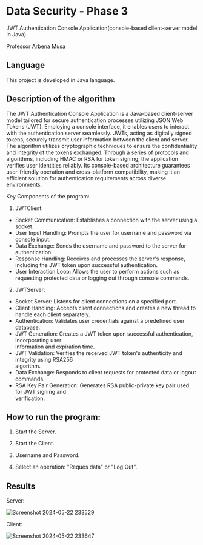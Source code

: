 # Data Security - Phase 3
JWT Authentication Console Application(console-based client-server model in Java)

Professor [Arbena Musa](https://github.com/ArbenaMusa)

## Language
This project is developed in Java language.

## Description of the algorithm

The JWT Authentication Console Application is a Java-based client-server model tailored for secure authentication processes utilizing JSON Web Tokens (JWT). Employing a console interface, it enables users to interact with the authentication server seamlessly. JWTs, acting as digitally signed tokens, securely transmit user information between the client and server. The algorithm utilizes cryptographic techniques to ensure the confidentiality and integrity of the tokens exchanged. Through a series of protocols and algorithms, including HMAC or RSA for token signing, the application verifies user identities reliably. Its console-based architecture guarantees user-friendly operation and cross-platform compatibility, making it an efficient solution for authentication requirements across diverse environments.

 Key Components of the program:

1. JWTClient:
  - Socket Communication: Establishes a connection with the server using a socket.
  - User Input Handling: Prompts the user for username and password via console input.
  - Data Exchange: Sends the username and password to the server for authentication.
  - Response Handling: Receives and processes the server's response, including the JWT token upon successful authentication.
  - User Interaction Loop: Allows the user to perform actions such as requesting protected data or logging out through console commands.
2. JWTServer:
  - Socket Server: Listens for client connections on a specified port.
  - Client Handling: Accepts client connections and creates a new thread to handle each client separately.
  - Authentication: Validates user credentials against a predefined user database.
  - JWT Generation: Creates a JWT token upon successful authentication, incorporating user     
    information and expiration time.
  - JWT Validation: Verifies the received JWT token's authenticity and integrity using RSA256  
    algorithm.
  - Data Exchange: Responds to client requests for protected data or logout commands.
  - RSA Key Pair Generation: Generates RSA public-private key pair used for JWT signing and   
  verification.

## How to run the program:
1. Start the Server.

2. Start the Client.

3. Username and Password.

4. Select an operation: "Reques data" or  "Log Out".


## Results 

Server:

![Screenshot 2024-05-22 233529](https://github.com/mirgetagashi/JWT-Authentication-Console-Application/assets/154754089/48323b70-b847-428c-bae9-61063950cfc3)


Client:

![Screenshot 2024-05-22 233647](https://github.com/mirgetagashi/JWT-Authentication-Console-Application/assets/154754089/1d91e334-6e85-4e00-8254-a182aa3366ef)



